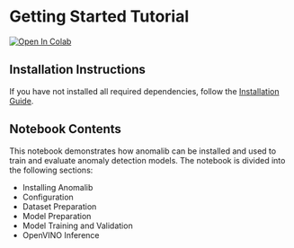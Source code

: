 # Getting Started Tutorial

[![Open In Colab](https://colab.research.google.com/assets/colab-badge.svg)](https://colab.research.google.com/github/open-edge-platform/anomalib/blob/main/examples/notebooks/01_getting_started/getting_started.ipynb)

## Installation Instructions

If you have not installed all required dependencies, follow the [Installation Guide](https://open-edge-platform.github.io/anomalib/getting_started/installation/index.html).

## Notebook Contents

This notebook demonstrates how anomalib can be installed and used to train and evaluate anomaly detection models. The notebook is divided into the following sections:

- Installing Anomalib
- Configuration
- Dataset Preparation
- Model Preparation
- Model Training and Validation
- OpenVINO Inference
